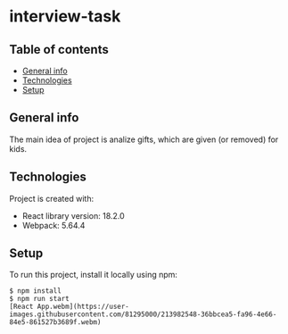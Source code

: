 # interview-task 


## Table of contents
* [General info](#general-info)
* [Technologies](#technologies)
* [Setup](#setup)


## General info
The main idea of project is analize gifts, which are given (or removed) for kids. 
	
## Technologies
Project is created with:
* React library version: 18.2.0
* Webpack: 5.64.4

## Setup
To run this project, install it locally using npm:

```
$ npm install
$ npm run start
[React App.webm](https://user-images.githubusercontent.com/81295000/213982548-36bbcea5-fa96-4e66-84e5-861527b3689f.webm)
